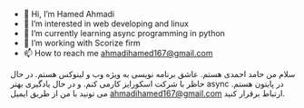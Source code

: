 - 👋 Hi, I’m Hamed Ahmadi
- 👀 I’m interested in web developing and linux
- 🌱 I’m currently learning async programming in python
- 💞️ I’m working with Scorize firm
- 📫 How to reach me ahmadihamed167@gmail.com




سلام
من حامد احمدی هستم.
عاشق  برنامه نویسی به ویژه وب و لینوکس هستم.
در حال حاظر با شرکت اسکورایز  کارمی کنم.
و در حال یادگیری بهتر async  در پایتون هستم.
می تونید با من از طریق ایمیل ahmadihamed167@gmail.com ارتباط برقرار کنید. 

<!---
MrHamedi/MrHamedi is a ✨ special ✨ repository because its `README.md` (this file) appears on your GitHub profile.
You can click the Preview link to take a look at your changes.
--->
